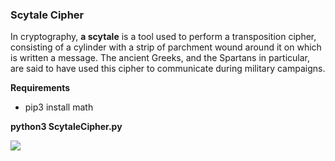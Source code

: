 <h3>Scytale Cipher</h3>

In cryptography, <b>a scytale</b> is a tool used to perform a transposition cipher, consisting of a cylinder with a strip of parchment wound around it on which is written a message. The ancient Greeks, and the Spartans in particular, are said to have used this cipher to communicate during military campaigns.

<b>Requirements</b>
<ul>
  <li>pip3 install math</li>
</ul>

<b>python3 ScytaleCipher.py</b>

<img src="https://github.com/tolgaakkapulu/Crypto-Encryption-and-Decryption-Tools/blob/master/ScytaleCipher/ScytaleCipher.png">
